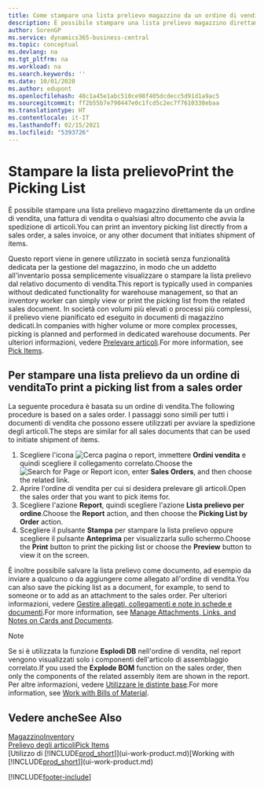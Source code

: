 ```yaml
---
title: Come stampare una lista prelievo magazzino da un ordine di vendita
description: È possibile stampare una lista prelievo magazzino direttamente da un ordine di vendita, vendite, fattura e altri documenti di vendita in uscita.
author: SorenGP
ms.service: dynamics365-business-central
ms.topic: conceptual
ms.devlang: na
ms.tgt_pltfrm: na
ms.workload: na
ms.search.keywords: ''
ms.date: 10/01/2020
ms.author: edupont
ms.openlocfilehash: 48c1a45e1abc510ce98f405dcdecc5d91d1a9ac5
ms.sourcegitcommit: ff2b55b7e790447e0c1fcd5c2ec7f7610338ebaa
ms.translationtype: HT
ms.contentlocale: it-IT
ms.lasthandoff: 02/15/2021
ms.locfileid: "5393726"
---
```

# <a name="print-the-picking-list"></a><span data-ttu-id="2f47a-103">Stampare la lista prelievo</span><span class="sxs-lookup"><span data-stu-id="2f47a-103">Print the Picking List</span></span>
<span data-ttu-id="2f47a-104">È possibile stampare una lista prelievo magazzino direttamente da un ordine di vendita, una fattura di vendita o qualsiasi altro documento che avvia la spedizione di articoli.</span><span class="sxs-lookup"><span data-stu-id="2f47a-104">You can print an inventory picking list directly from a sales order, a sales invoice, or any other document that initiates shipment of items.</span></span>

<span data-ttu-id="2f47a-105">Questo report viene in genere utilizzato in società senza funzionalità dedicata per la gestione del magazzino, in modo che un addetto all'inventario possa semplicemente visualizzare o stampare la lista prelievo dal relativo documento di vendita.</span><span class="sxs-lookup"><span data-stu-id="2f47a-105">This report is typically used in companies without dedicated functionality for warehouse management, so that an inventory worker can simply view or print the picking list from the related sales document.</span></span> <span data-ttu-id="2f47a-106">In società con volumi più elevati o processi più complessi, il prelievo viene pianificato ed eseguito in documenti di magazzino dedicati.</span><span class="sxs-lookup"><span data-stu-id="2f47a-106">In companies with higher volume or more complex processes, picking is planned and performed in dedicated warehouse documents.</span></span> <span data-ttu-id="2f47a-107">Per ulteriori informazioni, vedere [Prelevare articoli](warehouse-pick-items.md).</span><span class="sxs-lookup"><span data-stu-id="2f47a-107">For more information, see [Pick Items](warehouse-pick-items.md).</span></span>

## <a name="to-print-a-picking-list-from-a-sales-order"></a><span data-ttu-id="2f47a-108">Per stampare una lista prelievo da un ordine di vendita</span><span class="sxs-lookup"><span data-stu-id="2f47a-108">To print a picking list from a sales order</span></span>  
<span data-ttu-id="2f47a-109">La seguente procedura è basata su un ordine di vendita.</span><span class="sxs-lookup"><span data-stu-id="2f47a-109">The following procedure is based on a sales order.</span></span> <span data-ttu-id="2f47a-110">I passaggi sono simili per tutti i documenti di vendita che possono essere utilizzati per avviare la spedizione degli articoli.</span><span class="sxs-lookup"><span data-stu-id="2f47a-110">The steps are similar for all sales documents that can be used to initiate shipment of items.</span></span>

1. <span data-ttu-id="2f47a-111">Scegliere l'icona ![Cerca pagina o report](media/ui-search/search_small.png "Icona Cerca pagina o report"), immettere **Ordini vendita** e quindi scegliere il collegamento correlato.</span><span class="sxs-lookup"><span data-stu-id="2f47a-111">Choose the ![Search for Page or Report](media/ui-search/search_small.png "Search for Page or Report icon") icon, enter **Sales Orders**, and then choose the related link.</span></span>  
2. <span data-ttu-id="2f47a-112">Aprire l'ordine di vendita per cui si desidera prelevare gli articoli.</span><span class="sxs-lookup"><span data-stu-id="2f47a-112">Open the sales order that you want to pick items for.</span></span>  
3. <span data-ttu-id="2f47a-113">Scegliere l'azione **Report**, quindi scegliere l'azione **Lista prelievo per ordine**.</span><span class="sxs-lookup"><span data-stu-id="2f47a-113">Choose the **Report** action, and then choose the **Picking List by Order** action.</span></span>  
4. <span data-ttu-id="2f47a-114">Scegliere il pulsante **Stampa** per stampare la lista prelievo oppure scegliere il pulsante **Anteprima** per visualizzarla sullo schermo.</span><span class="sxs-lookup"><span data-stu-id="2f47a-114">Choose the **Print** button to print the picking list or choose the **Preview** button to view it on the screen.</span></span>

<span data-ttu-id="2f47a-115">È inoltre possibile salvare la lista prelievo come documento, ad esempio da inviare a qualcuno o da aggiungere come allegato all'ordine di vendita.</span><span class="sxs-lookup"><span data-stu-id="2f47a-115">You can also save the picking list as a document, for example, to send to someone or to add as an attachment to the sales order.</span></span> <span data-ttu-id="2f47a-116">Per ulteriori informazioni, vedere [Gestire allegati, collegamenti e note in schede e documenti](ui-how-add-link-to-record.md).</span><span class="sxs-lookup"><span data-stu-id="2f47a-116">For more information, see [Manage Attachments, Links, and Notes on Cards and Documents](ui-how-add-link-to-record.md).</span></span>

> [!NOTE]
> <span data-ttu-id="2f47a-117">Se si è utilizzata la funzione **Esplodi DB** nell'ordine di vendita, nel report vengono visualizzati solo i componenti dell'articolo di assemblaggio correlato.</span><span class="sxs-lookup"><span data-stu-id="2f47a-117">If you used the **Explode BOM** function on the sales order, then only the components of the related assembly item are shown in the report.</span></span> <span data-ttu-id="2f47a-118">Per altre informazioni, vedere [Utilizzare le distinte base](inventory-how-work-BOMs.md).</span><span class="sxs-lookup"><span data-stu-id="2f47a-118">For more information, see [Work with Bills of Material](inventory-how-work-BOMs.md).</span></span>

## <a name="see-also"></a><span data-ttu-id="2f47a-119">Vedere anche</span><span class="sxs-lookup"><span data-stu-id="2f47a-119">See Also</span></span>  
[<span data-ttu-id="2f47a-120">Magazzino</span><span class="sxs-lookup"><span data-stu-id="2f47a-120">Inventory</span></span>](inventory-manage-inventory.md)  
[<span data-ttu-id="2f47a-121">Prelievo degli articoli</span><span class="sxs-lookup"><span data-stu-id="2f47a-121">Pick Items</span></span>](warehouse-pick-items.md)  
<span data-ttu-id="2f47a-122">[Utilizzo di [!INCLUDE[prod_short](includes/prod_short.md)]](ui-work-product.md)</span><span class="sxs-lookup"><span data-stu-id="2f47a-122">[Working with [!INCLUDE[prod_short](includes/prod_short.md)]](ui-work-product.md)</span></span>   


[!INCLUDE[footer-include](includes/footer-banner.md)]